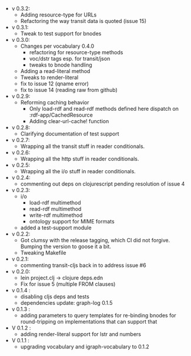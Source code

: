 - v 0.3.2:
  - Adding resource-type for URLs
  - Refactoring the way transit data is quoted (issue 15)
- v 0.3.1:
  - Tweak to test support for bnodes
- v 0.3.0:
  - Changes per vocabulary 0.4.0
    - refactoring for resource-type methods
    - voc/dstr tags esp. for transit/json
    - tweaks to bnode handling
  - Adding a read-literal method
  - Tweaks to render-literal
  - fix to issue 12 (qname error)
  - fix to issue 14 (reading raw from github)
- v 0.2.9:
  - Reforming caching behavior
    - Only load-rdf and read-rdf methods defined here dispatch on :rdf-app/CachedResource
    - Adding clear-url-cache! function
- v 0.2.8:
  - Clarifying documentation of test support
- v 0.2.7:
  - Wrapping all the transit stuff in reader conditionals.
- v 0.2.6:
  - Wrapping all the http stuff in reader conditionals.
- v 0.2.5:
  - Wrapping all the i/o stuff in reader conditionals.
- v 0.2.4:
  - commenting out deps on clojurescript pending resolution of issue 4
- v 0.2.3:
  - i/o
    - load-rdf multimethod
    - read-rdf multimethod
    - write-rdf multimethod
    - ontology support for MIME formats
  - added a test-support module
- v 0.2.2:
  - Got clumsy with the release tagging, which CI did not
    forgive. Bumping the version to goose it a bit.
  - Tweaking Makefile
- v 0.2.1:
  - commenting transit-cljs back in to address issue #6
- v 0.2.0:
  - lein project.clj -> clojure deps.edn
  - Fix for issue 5 (multiple FROM clauses)
- v 0.1.4 :
  - disabling cljs deps and tests
  - dependencies update: graph-log 0.1.5
- v 0.1.3 : 
  - adding parameters to query templates for re-binding bnodes for
    round-tripping on implementations that can support that
- V 0.1.2 : 
  - adding render-literal support for lstr and numbers
- V 0.1.1 : 
  - upgrading vocabulary and igraph-vocabulary to 0.1.2
